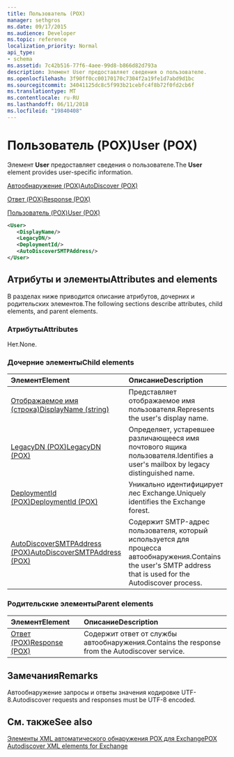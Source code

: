 ```yaml
---
title: Пользователь (POX)
manager: sethgros
ms.date: 09/17/2015
ms.audience: Developer
ms.topic: reference
localization_priority: Normal
api_type:
- schema
ms.assetid: 7c42b516-77f6-4aee-99d8-b866d82d793a
description: Элемент User предоставляет сведения о пользователе.
ms.openlocfilehash: 3f90ff0cc00170170c7304f2a19fe1d7abd9d1bc
ms.sourcegitcommit: 34041125dc8c5f993b21cebfc4f8b72f0fd2cb6f
ms.translationtype: MT
ms.contentlocale: ru-RU
ms.lasthandoff: 06/11/2018
ms.locfileid: "19840408"
---
```

# <a name="user-pox"></a><span data-ttu-id="84ffd-103">Пользователь (POX)</span><span class="sxs-lookup"><span data-stu-id="84ffd-103">User (POX)</span></span>

<span data-ttu-id="84ffd-104">Элемент **User** предоставляет сведения о пользователе.</span><span class="sxs-lookup"><span data-stu-id="84ffd-104">The **User** element provides user-specific information.</span></span> 
  
[<span data-ttu-id="84ffd-105">Автообнаружение (POX)</span><span class="sxs-lookup"><span data-stu-id="84ffd-105">AutoDiscover (POX)</span></span>](autodiscover-pox.md)
  
[<span data-ttu-id="84ffd-106">Ответ (POX)</span><span class="sxs-lookup"><span data-stu-id="84ffd-106">Response (POX)</span></span>](response-pox.md)
  
[<span data-ttu-id="84ffd-107">Пользователь (POX)</span><span class="sxs-lookup"><span data-stu-id="84ffd-107">User (POX)</span></span>](user-pox.md)
  
```xml
<User>
   <DisplayName/>
   <LegacyDN/>
   <DeploymentId/>
   <AutoDiscoverSMTPAddress/>
</User>
```

## <a name="attributes-and-elements"></a><span data-ttu-id="84ffd-108">Атрибуты и элементы</span><span class="sxs-lookup"><span data-stu-id="84ffd-108">Attributes and elements</span></span>

<span data-ttu-id="84ffd-109">В разделах ниже приводится описание атрибутов, дочерних и родительских элементов.</span><span class="sxs-lookup"><span data-stu-id="84ffd-109">The following sections describe attributes, child elements, and parent elements.</span></span>
  
### <a name="attributes"></a><span data-ttu-id="84ffd-110">Атрибуты</span><span class="sxs-lookup"><span data-stu-id="84ffd-110">Attributes</span></span>

<span data-ttu-id="84ffd-111">Нет.</span><span class="sxs-lookup"><span data-stu-id="84ffd-111">None.</span></span>
  
### <a name="child-elements"></a><span data-ttu-id="84ffd-112">Дочерние элементы</span><span class="sxs-lookup"><span data-stu-id="84ffd-112">Child elements</span></span>

|<span data-ttu-id="84ffd-113">**Элемент**</span><span class="sxs-lookup"><span data-stu-id="84ffd-113">**Element**</span></span>|<span data-ttu-id="84ffd-114">**Описание**</span><span class="sxs-lookup"><span data-stu-id="84ffd-114">**Description**</span></span>|
|:-----|:-----|
|[<span data-ttu-id="84ffd-115">Отображаемое имя (строка)</span><span class="sxs-lookup"><span data-stu-id="84ffd-115">DisplayName (string)</span></span>](displayname-string.md) <br/> |<span data-ttu-id="84ffd-116">Представляет отображаемое имя пользователя.</span><span class="sxs-lookup"><span data-stu-id="84ffd-116">Represents the user's display name.</span></span>  <br/> |
|[<span data-ttu-id="84ffd-117">LegacyDN (POX)</span><span class="sxs-lookup"><span data-stu-id="84ffd-117">LegacyDN (POX)</span></span>](legacydn-pox.md) <br/> |<span data-ttu-id="84ffd-118">Определяет, устаревшее различающееся имя почтового ящика пользователя.</span><span class="sxs-lookup"><span data-stu-id="84ffd-118">Identifies a user's mailbox by legacy distinguished name.</span></span>  <br/> |
|[<span data-ttu-id="84ffd-119">DeploymentId (POX)</span><span class="sxs-lookup"><span data-stu-id="84ffd-119">DeploymentId (POX)</span></span>](deploymentid-pox.md) <br/> |<span data-ttu-id="84ffd-120">Уникально идентифицирует лес Exchange.</span><span class="sxs-lookup"><span data-stu-id="84ffd-120">Uniquely identifies the Exchange forest.</span></span>  <br/> |
|[<span data-ttu-id="84ffd-121">AutoDiscoverSMTPAddress (POX)</span><span class="sxs-lookup"><span data-stu-id="84ffd-121">AutoDiscoverSMTPAddress (POX)</span></span>](autodiscoversmtpaddress-pox.md) <br/> |<span data-ttu-id="84ffd-122">Содержит SMTP-адрес пользователя, который используется для процесса автообнаружения.</span><span class="sxs-lookup"><span data-stu-id="84ffd-122">Contains the user's SMTP address that is used for the Autodiscover process.</span></span>  <br/> |
   
### <a name="parent-elements"></a><span data-ttu-id="84ffd-123">Родительские элементы</span><span class="sxs-lookup"><span data-stu-id="84ffd-123">Parent elements</span></span>

|<span data-ttu-id="84ffd-124">**Элемент**</span><span class="sxs-lookup"><span data-stu-id="84ffd-124">**Element**</span></span>|<span data-ttu-id="84ffd-125">**Описание**</span><span class="sxs-lookup"><span data-stu-id="84ffd-125">**Description**</span></span>|
|:-----|:-----|
|[<span data-ttu-id="84ffd-126">Ответ (POX)</span><span class="sxs-lookup"><span data-stu-id="84ffd-126">Response (POX)</span></span>](response-pox.md) <br/> |<span data-ttu-id="84ffd-127">Содержит ответ от службы автообнаружения.</span><span class="sxs-lookup"><span data-stu-id="84ffd-127">Contains the response from the Autodiscover service.</span></span>  <br/> |
   
## <a name="remarks"></a><span data-ttu-id="84ffd-128">Замечания</span><span class="sxs-lookup"><span data-stu-id="84ffd-128">Remarks</span></span>

<span data-ttu-id="84ffd-129">Автообнаружение запросы и ответы значения кодировке UTF-8.</span><span class="sxs-lookup"><span data-stu-id="84ffd-129">Autodiscover requests and responses must be UTF-8 encoded.</span></span>
  
## <a name="see-also"></a><span data-ttu-id="84ffd-130">См. также</span><span class="sxs-lookup"><span data-stu-id="84ffd-130">See also</span></span>



[<span data-ttu-id="84ffd-131">Элементы XML автоматического обнаружения POX для Exchange</span><span class="sxs-lookup"><span data-stu-id="84ffd-131">POX Autodiscover XML elements for Exchange</span></span>](pox-autodiscover-xml-elements-for-exchange.md)

